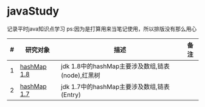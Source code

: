 # javaStudy
记录平时java知识点学习 ps:因为是打算用来当笔记使用，所以排版没有那么用心

| #   | 研究对象                                                              | 描述                                                                                             | 备注                                                                                                                           |
| --- | ----------------------------------------------------------------- | ------------------------------------------------------------------------------------------------ | ------------------------------------------------------------------------------------------------------------------------------- |
| 1   | [hashMap 1.8](https://github.com/mengxx-pro/javaStudy/tree/main/HashMap/1.8)           | jdk 1.8中的hashMap主要涉及数组,链表(node),红黑树 |        |
| 2   | [hashMap 1.7]()                     | jdk 1.7中的hashMap主要涉及数组,链表(Entry)     |  |
